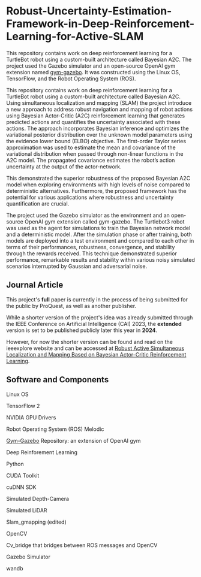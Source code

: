 # Robust-Uncertainty-Estimation-Framework-in-Deep-Reinforcement-Learning-for-Active-SLAM
This repository contains work on deep reinforcement learning for a TurtleBot robot using a custom-built architecture called Bayesian A2C. The project used the Gazebo simulator and an open-source OpenAI gym extension named [gym-gazebo](https://github.com/erlerobot/gym-gazebo). It was constructed using the Linux OS, TensorFlow, and the Robot Operating System (ROS).


This repository contains work on deep reinforcement learning for a TurtleBot robot using a custom-built architecture called Bayesian A2C. Using simultaneous localization and mapping (SLAM) the project introduce a new approach to address robust navigation and mapping of robot actions using Bayesian Actor-Critic (A2C) reinforcement learning that generates predicted actions and quantifies the uncertainty associated with these actions. The approach incorporates Bayesian inference and optimizes the variational posterior distribution over the unknown model parameters using the evidence lower bound (ELBO) objective. The first-order Taylor series approximation was used to estimate the mean and covariance of the variational distribution when passed through non-linear functions in the A2C model. The propagated covariance estimates the robot’s action uncertainty at the output of the actor-network.

This demonstrated the superior robustness of the proposed Bayesian A2C model when exploring environments with high levels of noise compared to deterministic alternatives. Furthermore, the proposed framework has the potential for various applications where robustness and uncertainty quantification are crucial.

The project used the Gazebo simulator as the environment and an open-source OpenAI gym extension called gym-gazebo. The Turtlebot3 robot was used as the agent for simulations to train the Bayesian network model and a deterministic model. After the simulation phase or after training, both models are deployed into a test environment and compared to each other in terms of their performances, robustness, convergence, and stability through the rewards received. This technique demonstrated superior performance, remarkable results and stability within various noisy simulated scenarios interrupted by Gaussian and adversarial noise.


## Journal Article
This project's **full** paper is currently in the process of being submitted for the public by ProQuest, as well as another publisher. 

While a shorter version of the project's idea was already submitted through the IEEE Conference on Artificial Intelligence (CAI) 2023, the **extended** version is set to be published publicly later this year in **2024**.

However, for now the shorter version can be found and read on the ieeexplore website and can be accessed at [Robust Active Simultaneous Localization and Mapping Based on Bayesian Actor-Critic Reinforcement Learning](https://ieeexplore.ieee.org/document/10195002).



## Software and Components
Linux OS

TensorFlow 2

NVIDIA GPU Drivers

Robot Operating System (ROS) Melodic

[Gym-Gazebo](https://github.com/erlerobot/gym-gazebo) Repository: an extension of OpenAI gym 

Deep Reinforement Learning

Python

CUDA Toolkit

cuDNN SDK

Simulated Depth-Camera

Simulated LiDAR

Slam_gmapping (edited)

OpenCV

Cv_bridge that bridges between ROS messages and OpenCV

Gazebo Simulator

wandb



